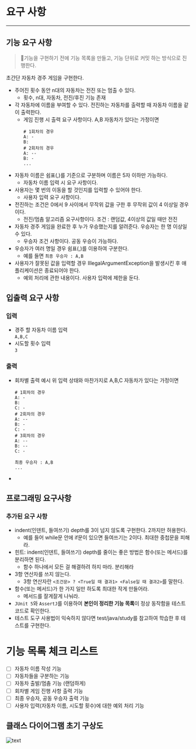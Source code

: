 # 요구 사항
-- --
## 기능 요구 사항
> 🤵기능을 구현하기 전에 기능 목록을 만들고, 기능 단위로 커밋 하는 방식으로 진행한다.
>
초간단 자동차 경주 게임을 구현한다.

- 주어진 횟수 동안 n대의 자동차는 전진 또는 멈출 수 있다.
  - 횟수, n대, 자동차, 전진/후진 기능 존재
- 각 자동차에 이름을 부여할 수 있다. 전진하는 자동차를 출력할 때 자동차 이름을 같이 출력한다.
  - 게임 진행 시 출력 요구 사항이다.
  A,B 자동차가 있다는 가정이면 <br>
      ```
      # 1회차의 경우 
      A: - 
      B: 
      # 2회차의 경우
      A: --
      B: -
    ... 
      ```
- 자동차 이름은 쉼표(,)를 기준으로 구분하며 이름은 5자 이하만 가능하다.
  - 자동차 이름 입력 시 요구 사항이다. 
- 사용자는 몇 번의 이동을 할 것인지를 입력할 수 있어야 한다.
  - 사용자 입력 요구 사항이다. 
- 전진하는 조건은 0에서 9 사이에서 무작위 값을 구한 후 무작위 값이 4 이상일 경우이다.
  - 전진/멈춤 알고리즘 요구사항이다. 조건 : 랜덤값, 4이상의 값일 때만 전진 
- 자동차 경주 게임을 완료한 후 누가 우승했는지를 알려준다. 우승자는 한 명 이상일 수 있다.
  - 우승자 조건 사항이다. 공동 우승이 가능하다.
- 우승자가 여러 명일 경우 쉼표(,)를 이용하여 구분한다.
  - 예를 들면 `최종 우승자 : A,B`
- 사용자가 잘못된 값을 입력할 경우 IllegalArgumentException을 발생시킨 후 애플리케이션은 종료되어야 한다.
  - 예외 처리에 관한 내용이다. 사용자 입력에 제한을 둔다.

## 입출력 요구 사항
### 입력
- 경주 할 자동차 이름 입력
    <br>`A,B,C`
- 시도할 횟수 입력
  <br> `3`
### 출력
- 회차별 출력 예시
  위 입력 상태와 마찬가지로 A,B,C 자동차가 있다는 가정이면 <br>
  ```
  # 1회차의 경우
  A: -
  B:
  C: -
  # 2회차의 경우
  A: --
  B: -
  C: -
  # 3회차의 경우
  A: --
  B: --
  C: -
  
  최종 우승자 : A,B
  ... 
- 

## 프로그래밍 요구사항
### 추가된 요구 사항<br>
- indent(인덴트, 들여쓰기) depth를 3이 넘지 않도록 구현한다. 2까지만 허용한다.
  - 예를 들어 while문 안에 if문이 있으면 들여쓰기는 2이다. 최대한 중첩문을 피해라. 
- 힌트: indent(인덴트, 들여쓰기) depth를 줄이는 좋은 방법은 함수(또는 메서드)를 분리하면 된다.
  - 함수 하나에서 모든 걸 해결하려 하지 마라. 분리해라
- 3항 연산자를 쓰지 않는다.
  - 3항 연산자란 `<조건문> ? <True일 때 결과1> <False일 때 결과2>`를 말한다.
- 함수(또는 메서드)가 한 가지 일만 하도록 최대한 작게 만들어라.
  - 메서드를 잘게잘게 나눠라.
- `JUnit 5`와 `AssertJ`를 이용하여 <b>본인이 정리한 기능 목록</b>이 정상 동작함을 테스트 코드로 확인한다.
- 테스트 도구 사용법이 익숙하지 않다면 test/java/study를 참고하여 학습한 후 테스트를 구현한다.

# 기능 목록 체크 리스트
- [ ] 자동차 이름 작성 기능
- [ ] 자동차들을 구분하는 기능
- [ ] 자동차 출발/멈춤 기능 (랜덤하게)
- [ ] 회차별 게임 진행 사항 출력 기능
- [ ] 최종 우승자, 공동 우승자 출력 기능
- [ ] 사용자 입력(자동차 이름, 시도할 횟수)에 대한 예외 처리 기능

## 클래스 다이어그램 초기 구상도
<img src="./우테코_2주차_클래스다이어그램.png" alt="text"/>
